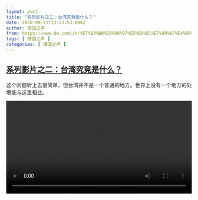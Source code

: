 ```yaml
---
layout: post
title: "系列影片之二：台湾究竟是什么？"
date: 2020-09-23T13:53:53.000Z
author: 德国之声
from: https://www.dw.com/zh/%E7%B3%BB%E5%88%97%E5%BD%B1%E7%89%87%E4%B9%8B%E4%BA%8C%EF%BC%9A%E5%8F%B0%E6%B9%BE%E7%A9%B6%E7%AB%9F%E6%98%AF%E4%BB%80%E4%B9%88%EF%BC%9F/a-55028228
tags: [ 德国之声 ]
categories: [ 德国之声 ]
---
```

<!--1600869233000-->
[系列影片之二：台湾究竟是什么？](https://www.dw.com/zh/%E7%B3%BB%E5%88%97%E5%BD%B1%E7%89%87%E4%B9%8B%E4%BA%8C%EF%BC%9A%E5%8F%B0%E6%B9%BE%E7%A9%B6%E7%AB%9F%E6%98%AF%E4%BB%80%E4%B9%88%EF%BC%9F/a-55028228)
------

<div>
<p>这个问题听上去很简单，但台湾并不是一个普通的地方。世界上没有一个地方的处境能与这里相比。</small></p><video src="https://tvdownloaddw-a.akamaihd.net/dwtv_video/flv/vdt_zh/2020/bchi200923_002_taiwandoku2_01v_sd_sor.mp4" controls style="width:100%"></video>
</div>
